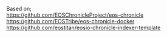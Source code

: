 
Based on;  
https://github.com/EOSChronicleProject/eos-chronicle  
https://github.com/EOSTribe/eos-chronicle-docker  
https://github.com/eostitan/eosio-chronicle-indexer-template  
